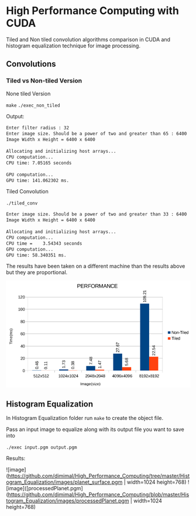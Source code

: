 # High Performance Computing  with CUDA
 Tiled and Non tiled convolution algorithms comparison in CUDA and histogram equalization technique for image processing. 
## Convolutions

### Tiled vs Non-tiled Version

None tiled Version

`make` 
`./exec_non_tiled`

Output:
```
Enter filter radius : 32
Enter image size. Should be a power of two and greater than 65 : 6400
Image Width x Height = 6400 x 6400

Allocating and initializing host arrays...
CPU computation...
CPU time: 7.05165 seconds

GPU computation...
GPU time: 141.062302 ms.
```

Tiled Convolution 

`./tiled_conv`

```
Enter image size. Should be a power of two and greater than 33 : 6400
Image Width x Height = 6400 x 6400

Allocating and initializing host arrays...
CPU computation...
CPU time =    3.54343 seconds
GPU computation...
GPU time: 58.340351 ms.
```

The results have been taken on a different machine than the results above but they are proportional.

![image](https://github.com/dimimal/High_Performance_Computing/blob/master/Convolutions/Results.png)

## Histogram Equalization
In Histogram Equalization folder run `make` to create the object file.

Pass an input image to equalize along with its output file you want to save into
 
`./exec input.pgm output.pgm`

Results:

![image](https://github.com/dimimal/High_Performance_Computing/tree/master/Histogram_Equalization/images/planet_surface.pgm | width=1024 height=768)
![image]([processedPlanet.pgm](https://github.com/dimimal/High_Performance_Computing/blob/master/Histogram_Equalization/images/processedPlanet.pgm | width=1024 height=768)
